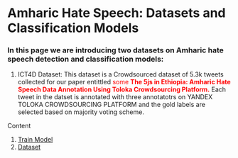 # Amharic Hate Speech: Datasets and Classification Models
### In this page we are introducing two datasets on Amharic hate speech detection and classification models:
1. ICT4D Dataset: This dataset is a Crowdsourced dataset of 5.3k tweets collected for our paper entittled <span style="color:red">some **The 5js in Ethiopia: Amharic Hate Speech Data Annotation Using Toloka Crowdsourcing Platform.**</span> Each tweet in the datset is annotated with three annotatotrs on YANDEX TOLOKA CROWDSOURCING PLATFORM and the gold labels are selected based on majority voting scheme.


Content
1. [Train Model](/code/README.md)
2. [Dataset]()
